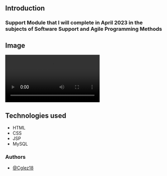 ## Introduction
### Support Module that I will complete in April 2023 in the subjects of Software Support and Agile Programming Methods
## Image

![Video](Video_Proyecto_Soporte.mp4)

## Technologies used
* HTML
* CSS
* JSP
* MySQL

### Authors

- [@Cglez18](https://github.com/Cglez18)
